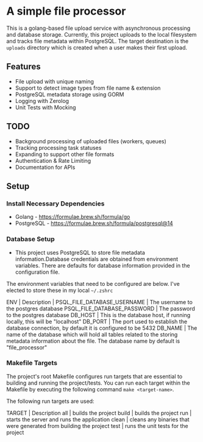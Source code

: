 # A simple file processor

This is a golang-based file upload service with asynchronous processing and database storage. Currently,
this project uploads to the local filesystem and tracks file metadata within PostgreSQL. The target destination is the `uploads` directory which is created when a user makes their first upload.

## Features

- File upload with unique naming
- Support to detect image types from file name & extension
- PostgreSQL metadata storage using GORM
- Logging with Zerolog
- Unit Tests with Mocking

## TODO

- Background processing of uploaded files (workers, queues)
- Tracking processing task statuses
- Expanding to support other file formats
- Authentication & Rate Limiting
- Documentation for APIs

## Setup

### Install Necessary Dependencies

- Golang - https://formulae.brew.sh/formula/go
- PostgreSQL - https://formulae.brew.sh/formula/postgresql@14

### Database Setup

- This project uses PostgreSQL to store file metadata information.Database credentials are obtained from environment variables. There are defaults for database information provided in the configuration file.

The environment variables that need to be configured are below. I've elected to store these in my local `~/.zshrc`

ENV | Description | 
PSQL_FILE_DATABASE_USERNAME | The username to the postgres database
PSQL_FILE_DATABASE_PASSWORD | The password to the postgres database
DB_HOST | This is the database host, if running locally, this will be "localhost"
DB_PORT | The port used to establish the database connection, by default it is configured to be 5432
DB_NAME | The name of the database which will hold all tables related to the storing metadata information about the file. The database name by default is "file_processor"

### Makefile Targets

The project's root Makefile configures run targets that are essential to building and running the project/tests. You can run each target within the Makefile by executing the following command `make <target-name>`.

The following run targets are used:

TARGET | Description
all | builds the project
build | builds the project
run | starts the server and runs the application
clean | cleans any binaries that were generated from building the project
test | runs the unit tests for the project




